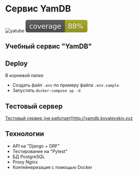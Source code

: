 # Сервис YamDB
![yatube](https://github.com/1kovalevskiy/yamdb/actions/workflows/main.yml/badge.svg)
![coverage](https://github.com/1kovalevskiy/yamdb/blob/master/coverage.svg)

## Учебный сервис "YamDB" 



## Deploy
В корневой папке 
- Создать файл `.env` по примеру файла `.env.sample`
- Запустить `docker-compose up -d`

## Тестовый сервер
[Тестовый сервер (не работает)](http://yamdb.kovalevskiy.xyz)http://yamdb.kovalevskiy.xyz

## Технологии
- API на "Django + DRF"
- Тестирование на "Pytest"
- БД PostgreSQL
- Proxy Nginx
- Контейнеризация с помощью Docker
